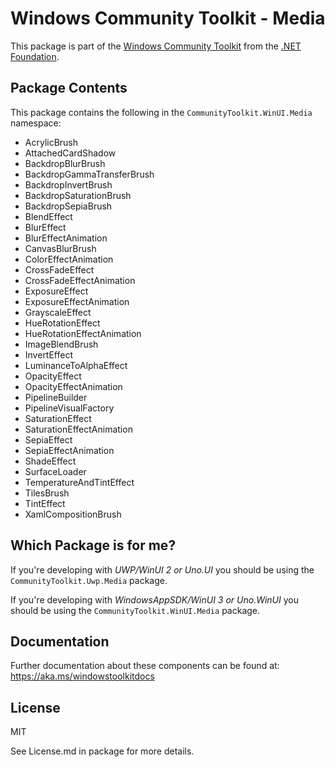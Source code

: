 
# Windows Community Toolkit - Media

This package is part of the [Windows Community Toolkit](https://aka.ms/toolkit/windows) from the [.NET Foundation](https://dotnetfoundation.org).

## Package Contents

This package contains the following in the `CommunityToolkit.WinUI.Media` namespace:

- AcrylicBrush
- AttachedCardShadow
- BackdropBlurBrush
- BackdropGammaTransferBrush
- BackdropInvertBrush
- BackdropSaturationBrush
- BackdropSepiaBrush
- BlendEffect
- BlurEffect
- BlurEffectAnimation
- CanvasBlurBrush
- ColorEffectAnimation
- CrossFadeEffect
- CrossFadeEffectAnimation
- ExposureEffect
- ExposureEffectAnimation
- GrayscaleEffect
- HueRotationEffect
- HueRotationEffectAnimation
- ImageBlendBrush
- InvertEffect
- LuminanceToAlphaEffect
- OpacityEffect
- OpacityEffectAnimation
- PipelineBuilder
- PipelineVisualFactory
- SaturationEffect
- SaturationEffectAnimation
- SepiaEffect
- SepiaEffectAnimation
- ShadeEffect
- SurfaceLoader
- TemperatureAndTintEffect
- TilesBrush
- TintEffect
- XamlCompositionBrush

## Which Package is for me?

If you're developing with _UWP/WinUI 2 or Uno.UI_ you should be using the `CommunityToolkit.Uwp.Media` package.

If you're developing with _WindowsAppSDK/WinUI 3 or Uno.WinUI_ you should be using the `CommunityToolkit.WinUI.Media` package.

## Documentation

Further documentation about these components can be found at: https://aka.ms/windowstoolkitdocs

## License

MIT

See License.md in package for more details.
